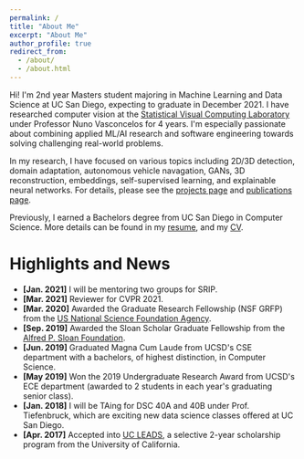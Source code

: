 ```yaml
---
permalink: /
title: "About Me"
excerpt: "About Me"
author_profile: true
redirect_from: 
  - /about/
  - /about.html
---
```


Hi! I'm 2nd year Masters student majoring in Machine Learning and Data Science at UC San Diego, expecting to graduate in December 2021. I have researched computer vision at the [Statistical Visual Computing Laboratory](http://www.svcl.ucsd.edu/) under Professor Nuno Vasconcelos for 4 years. I'm especially passionate about combining applied ML/AI research and software engineering towards solving challenging real-world problems. 

In my research, I have focused on various topics including 2D/3D detection, domain adaptation, autonomous vehicle navagation, GANs, 3D reconstruction, embeddings, self-supervised learning, and explainable neural networks. For details, please see the [projects page](https://b7leung.github.io/projects/) and [publications page](https://b7leung.github.io/publications/).  

Previously, I earned a Bachelors degree from UC San Diego in Computer Science. More details can be found in my [resume](https://b7leung.github.io/files/Resume_Brandon_Leung.pdf), and my [CV]().

Highlights and News
======
  * **[Jan. 2021]** I will be mentoring two groups for SRIP.
  * **[Mar. 2021]** Reviewer for CVPR 2021.
  * **[Mar. 2020]** Awarded the Graduate Research Fellowship (NSF GRFP) from the [US National Science Foundation Agency](https://www.nsfgrfp.org/).
  * **[Sep. 2019]** Awarded the Sloan Scholar Graduate Fellowship from the [Alfred P. Sloan Foundation](https://sloan.org/).
  * **[Jun. 2019]** Graduated Magna Cum Laude from UCSD's CSE department with a bachelors, of highest distinction, in Computer Science.
  * **[May  2019]** Won the 2019 Undergraduate Research Award from UCSD's ECE department (awarded to 2 students in each year's graduating senior class).
  * **[Jan. 2018]** I will be TAing for DSC 40A and 40B under Prof. Tiefenbruck, which are exciting new data science classes offered at UC San Diego.
  * **[Apr. 2017]** Accepted into [UC LEADS](https://www.ucop.edu/graduate-studies/initiatives-outreach/uc-leads.html), a selective 2-year scholarship program from the University of California. 